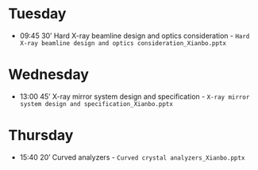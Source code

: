 Tuesday
=======

- 09:45 30’ Hard X-ray beamline design and optics consideration - ```Hard X-ray beamline design and optics consideration_Xianbo.pptx```

Wednesday
=========

- 13:00 45’ X-ray mirror system design and specification - ```X-ray mirror system design and specification_Xianbo.pptx```

Thursday
=========

- 15:40 20’ Curved analyzers - ```Curved crystal analyzers_Xianbo.pptx```
